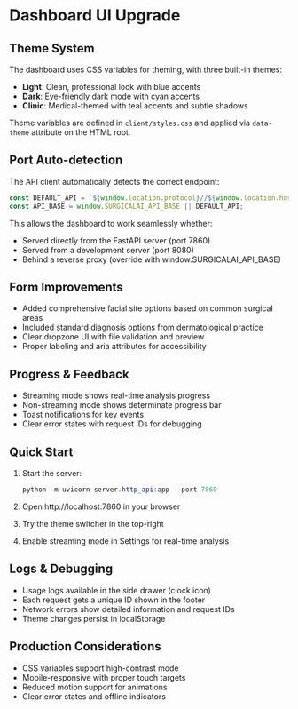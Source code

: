 # Dashboard UI Upgrade

## Theme System

The dashboard uses CSS variables for theming, with three built-in themes:

- **Light**: Clean, professional look with blue accents
- **Dark**: Eye-friendly dark mode with cyan accents
- **Clinic**: Medical-themed with teal accents and subtle shadows

Theme variables are defined in `client/styles.css` and applied via `data-theme` attribute on the HTML root.

## Port Auto-detection

The API client automatically detects the correct endpoint:

```javascript
const DEFAULT_API = `${window.location.protocol}//${window.location.hostname}:7860`;
const API_BASE = window.SURGICALAI_API_BASE || DEFAULT_API;
```

This allows the dashboard to work seamlessly whether:
- Served directly from the FastAPI server (port 7860)
- Served from a development server (port 8080)
- Behind a reverse proxy (override with window.SURGICALAI_API_BASE)

## Form Improvements

- Added comprehensive facial site options based on common surgical areas
- Included standard diagnosis options from dermatological practice
- Clear dropzone UI with file validation and preview
- Proper labeling and aria attributes for accessibility

## Progress & Feedback

- Streaming mode shows real-time analysis progress
- Non-streaming mode shows determinate progress bar
- Toast notifications for key events
- Clear error states with request IDs for debugging

## Quick Start

1. Start the server:
   ```powershell
   python -m uvicorn server.http_api:app --port 7860
   ```

2. Open http://localhost:7860 in your browser

3. Try the theme switcher in the top-right

4. Enable streaming mode in Settings for real-time analysis

## Logs & Debugging

- Usage logs available in the side drawer (clock icon)
- Each request gets a unique ID shown in the footer
- Network errors show detailed information and request IDs
- Theme changes persist in localStorage

## Production Considerations

- CSS variables support high-contrast mode
- Mobile-responsive with proper touch targets
- Reduced motion support for animations
- Clear error states and offline indicators
